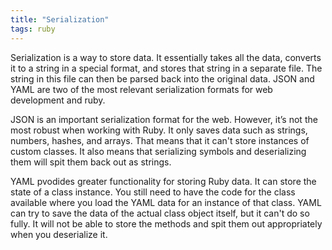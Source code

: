 ```yaml
---
title: "Serialization"
tags: ruby
---
```


Serialization is a way to store data. It essentially takes all the data, converts it to a string in a special format, and stores that string in a separate file. The string in this file can then be parsed back into the original data. JSON and YAML are two of the most relevant serialization formats for web development and ruby.

JSON is an important serialization format for the web. However, it’s not the most robust when working with Ruby. It only saves data such as strings, numbers, hashes, and arrays. That means that it can't store instances of custom classes. It also means that serializing symbols and deserializing them will spit them back out as strings.

YAML pvodides greater functionality for storing Ruby data. It can store the state of a class instance. You still need to have the code for the class available where you load the YAML data for an instance of that class. YAML can try to save the data of the actual class object itself, but it can't do so fully. It will not be able to store the methods and spit them out appropriately when you deserialize it.